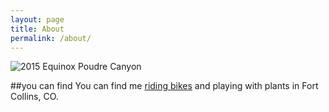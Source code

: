 ```yaml
---
layout: page
title: About
permalink: /about/
---
```

![2015 Equinox Poudre Canyon](/images/sarawill.park.jpg)

##you can find
You can find me [riding bikes][Strava] and playing with plants in Fort Collins, CO.

[Strava]: https://www.strava.com/athletes/skammlade
[willblog]: https://willhickey.github.io

